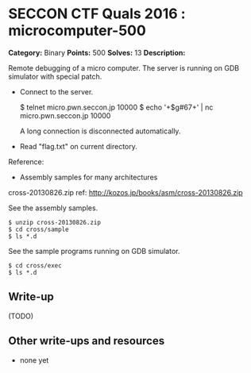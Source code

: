 # SECCON CTF Quals 2016 : microcomputer-500

**Category:** Binary
**Points:** 500
**Solves:** 13
**Description:**

Remote debugging of a micro computer.
The server is running on GDB simulator with special patch.

* Connect to the server.
     
    $ telnet micro.pwn.seccon.jp 10000
    $ echo '+$g#67+' | nc micro.pwn.seccon.jp 10000
    
    A long connection is disconnected automatically.
     
* Read "flag.txt" on current directory.

Reference:

* Assembly samples for many architectures
     
 cross-20130826.zip
 ref: <http://kozos.jp/books/asm/cross-20130826.zip>
     
 See the assembly samples.
     
    $ unzip cross-20130826.zip
    $ cd cross/sample
    $ ls *.d

 See the sample programs running on GDB simulator.

    $ cd cross/exec
    $ ls *.d

## Write-up

(TODO)

## Other write-ups and resources

* none yet
